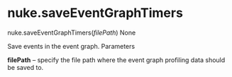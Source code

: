 # nuke.saveEventGraphTimers
nuke.saveEventGraphTimers(_filePath_)  None

Save events in the event graph.
Parameters

**filePath** – specify the file path where the event graph profiling data should be saved to.